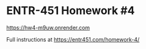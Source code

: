 # ENTR-451 Homework #4

https://hw4-m9uw.onrender.com


Full instructions at https://entr451.com/homework-4/